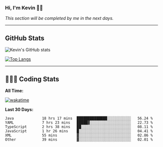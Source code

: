 ### Hi, I'm Kevin 👋🏻

_This section will be completed by me in the next days._


--- 
## GitHub Stats
![Kevin's GitHub stats](https://github-readme-stats.vercel.app/api?username=kevin-kraus&show_icons=true&theme=dark)

[![Top Langs](https://github-readme-stats.vercel.app/api/top-langs/?username=kevin-kraus&layout=compact&theme=dark)]()

---
## 🧑🏻‍💻 Coding Stats

**All Time:**

[![wakatime](https://wakatime.com/badge/user/2ee1869b-72a2-4c21-b5f7-e95432f5a1cf.svg?style=flat)](https://wakatime.com/@2ee1869b-72a2-4c21-b5f7-e95432f5a1cf)

**Last 30 Days:**

<!--START_SECTION:waka-->

```text
Java             18 hrs 17 mins  ██████████████░░░░░░░░░░░   56.24 %
YAML             7 hrs 23 mins   █████▓░░░░░░░░░░░░░░░░░░░   22.73 %
TypeScript       2 hrs 38 mins   ██░░░░░░░░░░░░░░░░░░░░░░░   08.11 %
JavaScript       1 hr 26 mins    █░░░░░░░░░░░░░░░░░░░░░░░░   04.41 %
XML              55 mins         ▓░░░░░░░░░░░░░░░░░░░░░░░░   02.86 %
Other            39 mins         ▓░░░░░░░░░░░░░░░░░░░░░░░░   02.01 %
```

<!--END_SECTION:waka-->
